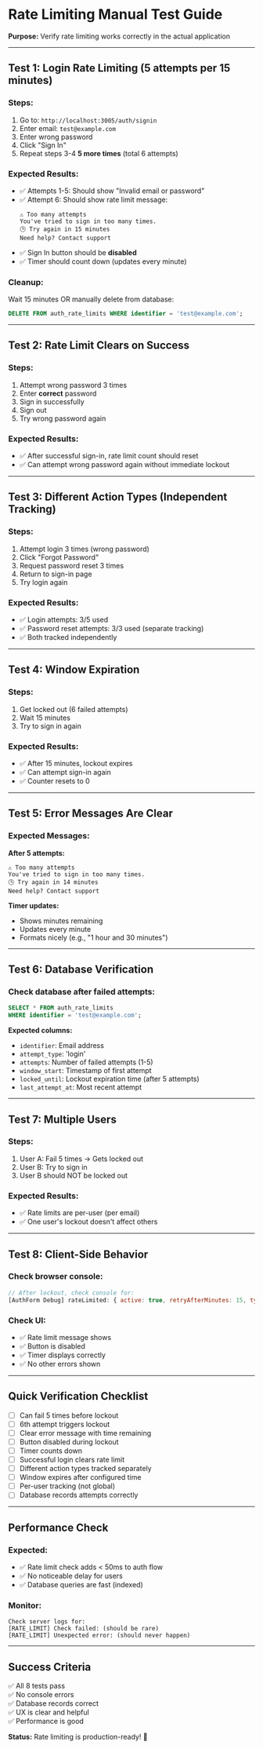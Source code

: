 # Rate Limiting Manual Test Guide

**Purpose:** Verify rate limiting works correctly in the actual application

---

## **Test 1: Login Rate Limiting (5 attempts per 15 minutes)**

### **Steps:**
1. Go to: `http://localhost:3005/auth/signin`
2. Enter email: `test@example.com`
3. Enter wrong password
4. Click "Sign In"
5. Repeat steps 3-4 **5 more times** (total 6 attempts)

### **Expected Results:**
- ✅ Attempts 1-5: Should show "Invalid email or password"
- ✅ Attempt 6: Should show rate limit message:
  ```
  ⚠ Too many attempts
  You've tried to sign in too many times.
  🕒 Try again in 15 minutes
  Need help? Contact support
  ```
- ✅ Sign In button should be **disabled**
- ✅ Timer should count down (updates every minute)

### **Cleanup:**
Wait 15 minutes OR manually delete from database:
```sql
DELETE FROM auth_rate_limits WHERE identifier = 'test@example.com';
```

---

## **Test 2: Rate Limit Clears on Success**

### **Steps:**
1. Attempt wrong password 3 times
2. Enter **correct** password
3. Sign in successfully
4. Sign out
5. Try wrong password again

### **Expected Results:**
- ✅ After successful sign-in, rate limit count should reset
- ✅ Can attempt wrong password again without immediate lockout

---

## **Test 3: Different Action Types (Independent Tracking)**

### **Steps:**
1. Attempt login 3 times (wrong password)
2. Click "Forgot Password"
3. Request password reset 3 times
4. Return to sign-in page
5. Try login again

### **Expected Results:**
- ✅ Login attempts: 3/5 used
- ✅ Password reset attempts: 3/3 used (separate tracking)
- ✅ Both tracked independently

---

## **Test 4: Window Expiration**

### **Steps:**
1. Get locked out (6 failed attempts)
2. Wait 15 minutes
3. Try to sign in again

### **Expected Results:**
- ✅ After 15 minutes, lockout expires
- ✅ Can attempt sign-in again
- ✅ Counter resets to 0

---

## **Test 5: Error Messages Are Clear**

### **Expected Messages:**

**After 5 attempts:**
```
⚠ Too many attempts
You've tried to sign in too many times.
🕒 Try again in 14 minutes
Need help? Contact support
```

**Timer updates:**
- Shows minutes remaining
- Updates every minute
- Formats nicely (e.g., "1 hour and 30 minutes")

---

## **Test 6: Database Verification**

### **Check database after failed attempts:**
```sql
SELECT * FROM auth_rate_limits 
WHERE identifier = 'test@example.com';
```

**Expected columns:**
- `identifier`: Email address
- `attempt_type`: 'login'
- `attempts`: Number of failed attempts (1-5)
- `window_start`: Timestamp of first attempt
- `locked_until`: Lockout expiration time (after 5 attempts)
- `last_attempt_at`: Most recent attempt

---

## **Test 7: Multiple Users**

### **Steps:**
1. User A: Fail 5 times → Gets locked out
2. User B: Try to sign in
3. User B should NOT be locked out

### **Expected Results:**
- ✅ Rate limits are per-user (per email)
- ✅ One user's lockout doesn't affect others

---

## **Test 8: Client-Side Behavior**

### **Check browser console:**
```javascript
// After lockout, check console for:
[AuthForm Debug] rateLimited: { active: true, retryAfterMinutes: 15, type: 'login' }
```

### **Check UI:**
- ✅ Rate limit message shows
- ✅ Button is disabled
- ✅ Timer displays correctly
- ✅ No other errors shown

---

## **Quick Verification Checklist**

- [ ] Can fail 5 times before lockout
- [ ] 6th attempt triggers lockout
- [ ] Clear error message with time remaining
- [ ] Button disabled during lockout
- [ ] Timer counts down
- [ ] Successful login clears rate limit
- [ ] Different action types tracked separately
- [ ] Window expires after configured time
- [ ] Per-user tracking (not global)
- [ ] Database records attempts correctly

---

## **Performance Check**

### **Expected:**
- ✅ Rate limit check adds < 50ms to auth flow
- ✅ No noticeable delay for users
- ✅ Database queries are fast (indexed)

### **Monitor:**
```
Check server logs for:
[RATE_LIMIT] Check failed: (should be rare)
[RATE_LIMIT] Unexpected error: (should never happen)
```

---

## **Success Criteria**

✅ All 8 tests pass  
✅ No console errors  
✅ Database records correct  
✅ UX is clear and helpful  
✅ Performance is good  

**Status:** Rate limiting is production-ready! 🎉
